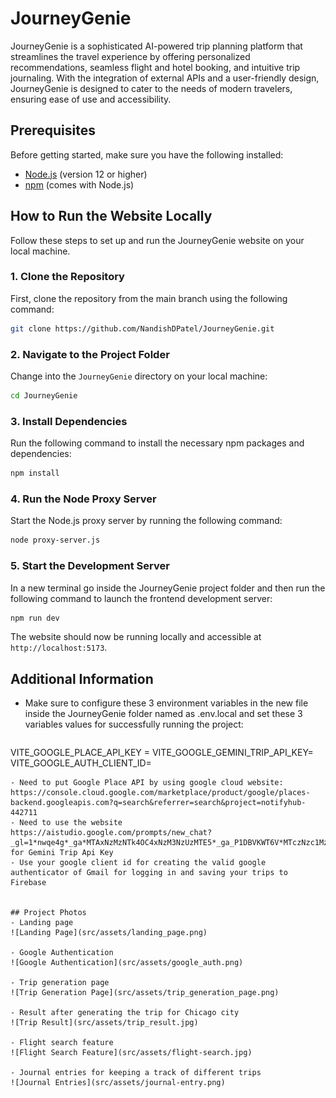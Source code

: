 # JourneyGenie

JourneyGenie is a sophisticated AI-powered trip planning platform that streamlines the travel experience by offering personalized recommendations, seamless flight and hotel booking, and intuitive trip journaling. With the integration of external APIs and a user-friendly design, JourneyGenie is designed to cater to the needs of modern travelers, ensuring ease of use and accessibility. 

## Prerequisites

Before getting started, make sure you have the following installed:

- [Node.js](https://nodejs.org/) (version 12 or higher)
- [npm](https://www.npmjs.com/) (comes with Node.js)

## How to Run the Website Locally

Follow these steps to set up and run the JourneyGenie website on your local machine.

### 1. Clone the Repository

First, clone the repository from the main branch using the following command:

```bash
git clone https://github.com/NandishDPatel/JourneyGenie.git
```


### 2. Navigate to the Project Folder

Change into the `JourneyGenie` directory on your local machine:

```bash
cd JourneyGenie
```

### 3. Install Dependencies

Run the following command to install the necessary npm packages and dependencies:

```bash
npm install
```

### 4. Run the Node Proxy Server

Start the Node.js proxy server by running the following command:

```bash
node proxy-server.js
```

### 5. Start the Development Server

In a new terminal go inside the JourneyGenie project folder and then run the following command to launch the frontend development server:

```bash
npm run dev
```

The website should now be running locally and accessible at `http://localhost:5173`.

## Additional Information

- Make sure to configure these 3 environment variables in the new file inside the JourneyGenie folder named as .env.local and set these 3 variables values for successfully running the project:
  ```bash
VITE_GOOGLE_PLACE_API_KEY = 
VITE_GOOGLE_GEMINI_TRIP_API_KEY=
VITE_GOOGLE_AUTH_CLIENT_ID=
  ```
- Need to put Google Place API by using google cloud website: https://console.cloud.google.com/marketplace/product/google/places-backend.googleapis.com?q=search&referrer=search&project=notifyhub-442711
- Need to use the website https://aistudio.google.com/prompts/new_chat?_gl=1*nwqe4g*_ga*MTAxNzMzNTk4OC4xNzM3NzUzMTE5*_ga_P1DBVKWT6V*MTczNzc1MzExOS4xLjAuMTczNzc1MzExOS42MC4wLjY0MDkyMjg3Mg.. for Gemini Trip Api Key
- Use your google client id for creating the valid google authenticator of Gmail for logging in and saving your trips to Firebase


## Project Photos
- Landing page
![Landing Page](src/assets/landing_page.png)

- Google Authentication
![Google Authentication](src/assets/google_auth.png)

- Trip generation page
![Trip Generation Page](src/assets/trip_generation_page.png)

- Result after generating the trip for Chicago city
![Trip Result](src/assets/trip_result.jpg)

- Flight search feature
![Flight Search Feature](src/assets/flight-search.jpg)

- Journal entries for keeping a track of different trips
![Journal Entries](src/assets/journal-entry.png)

